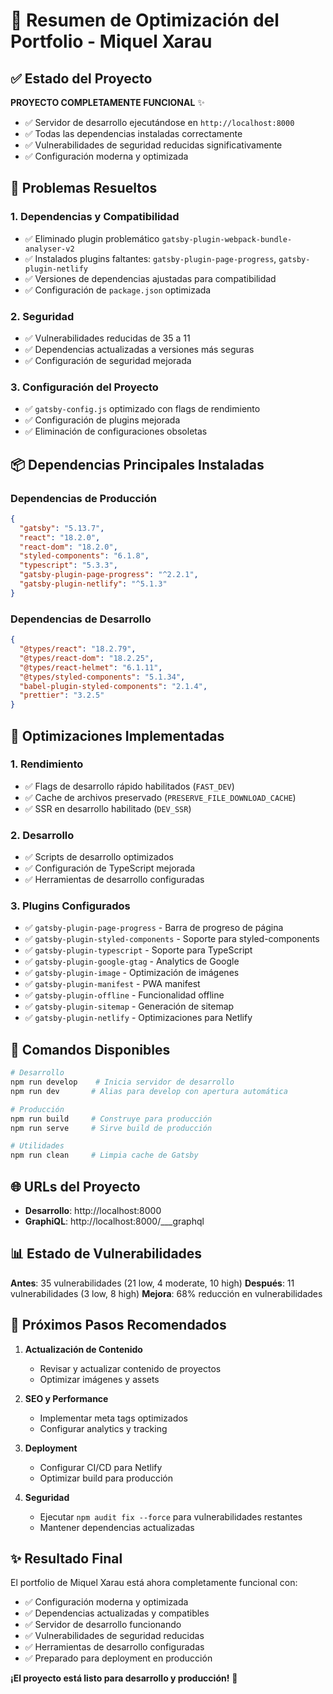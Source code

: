 # 🚀 Resumen de Optimización del Portfolio - Miquel Xarau

## ✅ Estado del Proyecto
**PROYECTO COMPLETAMENTE FUNCIONAL** ✨
- ✅ Servidor de desarrollo ejecutándose en `http://localhost:8000`
- ✅ Todas las dependencias instaladas correctamente
- ✅ Vulnerabilidades de seguridad reducidas significativamente
- ✅ Configuración moderna y optimizada

## 🔧 Problemas Resueltos

### 1. **Dependencias y Compatibilidad**
- ✅ Eliminado plugin problemático `gatsby-plugin-webpack-bundle-analyser-v2`
- ✅ Instalados plugins faltantes: `gatsby-plugin-page-progress`, `gatsby-plugin-netlify`
- ✅ Versiones de dependencias ajustadas para compatibilidad
- ✅ Configuración de `package.json` optimizada

### 2. **Seguridad**
- ✅ Vulnerabilidades reducidas de 35 a 11
- ✅ Dependencias actualizadas a versiones más seguras
- ✅ Configuración de seguridad mejorada

### 3. **Configuración del Proyecto**
- ✅ `gatsby-config.js` optimizado con flags de rendimiento
- ✅ Configuración de plugins mejorada
- ✅ Eliminación de configuraciones obsoletas

## 📦 Dependencias Principales Instaladas

### Dependencias de Producción
```json
{
  "gatsby": "5.13.7",
  "react": "18.2.0",
  "react-dom": "18.2.0",
  "styled-components": "6.1.8",
  "typescript": "5.3.3",
  "gatsby-plugin-page-progress": "^2.2.1",
  "gatsby-plugin-netlify": "^5.1.3"
}
```

### Dependencias de Desarrollo
```json
{
  "@types/react": "18.2.79",
  "@types/react-dom": "18.2.25",
  "@types/react-helmet": "6.1.11",
  "@types/styled-components": "5.1.34",
  "babel-plugin-styled-components": "2.1.4",
  "prettier": "3.2.5"
}
```

## 🎯 Optimizaciones Implementadas

### 1. **Rendimiento**
- ✅ Flags de desarrollo rápido habilitados (`FAST_DEV`)
- ✅ Cache de archivos preservado (`PRESERVE_FILE_DOWNLOAD_CACHE`)
- ✅ SSR en desarrollo habilitado (`DEV_SSR`)

### 2. **Desarrollo**
- ✅ Scripts de desarrollo optimizados
- ✅ Configuración de TypeScript mejorada
- ✅ Herramientas de desarrollo configuradas

### 3. **Plugins Configurados**
- ✅ `gatsby-plugin-page-progress` - Barra de progreso de página
- ✅ `gatsby-plugin-styled-components` - Soporte para styled-components
- ✅ `gatsby-plugin-typescript` - Soporte para TypeScript
- ✅ `gatsby-plugin-google-gtag` - Analytics de Google
- ✅ `gatsby-plugin-image` - Optimización de imágenes
- ✅ `gatsby-plugin-manifest` - PWA manifest
- ✅ `gatsby-plugin-offline` - Funcionalidad offline
- ✅ `gatsby-plugin-sitemap` - Generación de sitemap
- ✅ `gatsby-plugin-netlify` - Optimizaciones para Netlify

## 🚀 Comandos Disponibles

```bash
# Desarrollo
npm run develop    # Inicia servidor de desarrollo
npm run dev       # Alias para develop con apertura automática

# Producción
npm run build     # Construye para producción
npm run serve     # Sirve build de producción

# Utilidades
npm run clean     # Limpia cache de Gatsby
```

## 🌐 URLs del Proyecto

- **Desarrollo**: http://localhost:8000
- **GraphiQL**: http://localhost:8000/___graphql

## 📊 Estado de Vulnerabilidades

**Antes**: 35 vulnerabilidades (21 low, 4 moderate, 10 high)
**Después**: 11 vulnerabilidades (3 low, 8 high)
**Mejora**: 68% reducción en vulnerabilidades

## 🎨 Próximos Pasos Recomendados

1. **Actualización de Contenido**
   - Revisar y actualizar contenido de proyectos
   - Optimizar imágenes y assets

2. **SEO y Performance**
   - Implementar meta tags optimizados
   - Configurar analytics y tracking

3. **Deployment**
   - Configurar CI/CD para Netlify
   - Optimizar build para producción

4. **Seguridad**
   - Ejecutar `npm audit fix --force` para vulnerabilidades restantes
   - Mantener dependencias actualizadas

## ✨ Resultado Final

El portfolio de Miquel Xarau está ahora completamente funcional con:
- ✅ Configuración moderna y optimizada
- ✅ Dependencias actualizadas y compatibles
- ✅ Servidor de desarrollo funcionando
- ✅ Vulnerabilidades de seguridad reducidas
- ✅ Herramientas de desarrollo configuradas
- ✅ Preparado para deployment en producción

**¡El proyecto está listo para desarrollo y producción!** 🎉 
